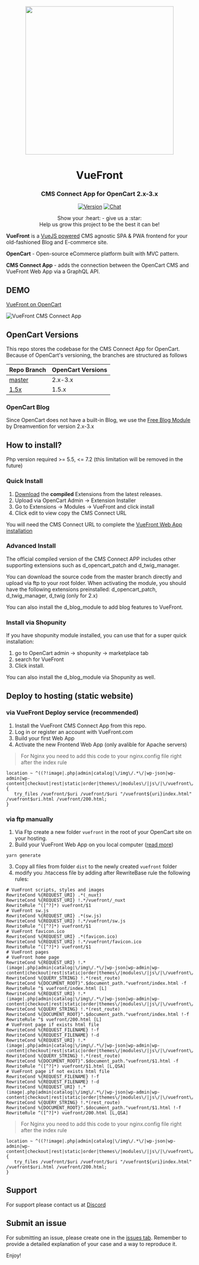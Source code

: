 <p align="center">
  <br>
  <a href="https://vuefront.com">
    <img src="https://raw.githubusercontent.com/vuefront/vuefront-docs/master/.vuepress/public/img/github/vuefront-opencart.jpg" width="400"/>
  </a>
</p>
<h1 align="center">VueFront</h1>
<h3 align="center">CMS Connect App for OpenCart 2.x-3.x
</h3>

<p align="center">
  <a href="https://github.com/vuefront/vuefront"><img src="https://img.shields.io/badge/price-FREE-0098f7.svg" alt="Version"></a>
  <a href="https://discord.gg/C9vcTCQ"><img src="https://img.shields.io/badge/chat-on%20discord-7289da.svg" alt="Chat"></a>
</p>

<p align="center">
Show your :heart: - give us a :star: <br/> 
Help us grow this project to be the best it can be!
  </p>


__VueFront__ is a <a href="//vuejs.org">VueJS powered</a> CMS agnostic SPA & PWA frontend for your old-fashioned Blog and E-commerce site. 

__OpenCart__ - Open-source eCommerce platform built with MVC pattern.

__CMS Connect App__ - adds the connection between the OpenCart CMS and VueFront Web App via a GraphQL API.

## DEMO

[VueFront on OpenCart](https://opencart.vuefront.com/)

![VueFront CMS Connect App](http://joxi.net/krDlvPdfKO5P9r.jpg)

## OpenCart Versions
This repo stores the codebase for the CMS Connect App for OpenCart. Because of OpenCart's versioning, the branches are structured as follows 

| Repo Branch | OpenCart Versions  |
|--------|-------------|
| [master](https://github.com/vuefront/opencart) | 2.x-3.x     |
| [1.5x](https://github.com/vuefront/opencart/tree/1.5x)   | 1.5.x       |

### OpenCart Blog 
Since OpenCart does not have a built-in Blog, we use the [Free Blog Module](https://github.com/Dreamvention/2_d_blog_module) by Dreamvention for version 2.x-3.x

## How to install?
Php version required >= 5.5, <= 7.2 (this limitation will be removed in the future)

### Quick Install
1. [Download](https://github.com/vuefront/opencart/releases) the **compiled** Extensions from the latest releases. 
2. Upload via OpenCart Admin -> Extension Installer
3. Go to Extensions -> Modules -> VueFront and click install
4. Click edit to view copy the CMS Connect URL

You will need the CMS Connect URL to complete the [VueFront Web App installation](https://vuefront.com/guide/setup.html)

### Advanced Install
The official compiled version of the CMS Connect APP includes other supporting extensions such as d_opencart_patch and d_twig_manager. 

You can download the source code from the master branch directly and upload via ftp to your root folder. When activating the module, you should have the following extensions preinstalled: d_opencart_patch, d_twig_manager, d_twig (only for 2.x)

You can also install the d_blog_module to add blog features to VueFront. 

### Install via Shopunity
If you have shopunity module installed, you can use that for a super quick installation:
1. go to OpenCart admin -> shopunity -> marketplace tab
2. search for VueFront
3. Click install.

You can also install the d_blog_module via Shopunity as well. 

## Deploy to hosting (static website)
### via VueFront Deploy service (recommended)
1. Install the VueFront CMS Connect App from this repo.
2. Log in or register an account with VueFront.com
3. Build your first Web App
4. Activate the new Frontend Web App (only avalible for Apache servers)
 > For Nginx you need to add this code to your nginx.config file right after the index rule
 ```
location ~ ^((?!image|.php|admin|catalog|\/img\/.*\/|wp-json|wp-admin|wp-content|checkout|rest|static|order|themes\/|modules\/|js\/|\/vuefront\/).)*$ {
    try_files /vuefront/$uri /vuefront/$uri "/vuefront${uri}index.html" /vuefront$uri.html /vuefront/200.html;
}
 ```
 

### via ftp manually
1. Via Ftp create a new folder `vuefront` in the root of your OpenCart site on your hosting. 
2. Build your VueFront Web App on you local computer ([read more](https://vuefront.com/guide/setup.html)) 
```
yarn generate
```
3. Copy all files from folder `dist` to the newly created `vuefront` folder
4. modify you .htaccess file by adding after RewriteBase rule the following rules:
```htaccess
# VueFront scripts, styles and images
RewriteCond %{REQUEST_URI} .*(_nuxt)
RewriteCond %{REQUEST_URI} !.*/vuefront/_nuxt
RewriteRule ^([^?]*) vuefront/$1
# VueFront sw.js
RewriteCond %{REQUEST_URI} .*(sw.js)
RewriteCond %{REQUEST_URI} !.*/vuefront/sw.js
RewriteRule ^([^?]*) vuefront/$1
# VueFront favicon.ico
RewriteCond %{REQUEST_URI} .*(favicon.ico)
RewriteCond %{REQUEST_URI} !.*/vuefront/favicon.ico
RewriteRule ^([^?]*) vuefront/$1
# VueFront pages
# VueFront home page
RewriteCond %{REQUEST_URI} !.*(image|.php|admin|catalog|\/img\/.*\/|wp-json|wp-admin|wp-content|checkout|rest|static|order|themes\/|modules\/|js\/|\/vuefront\/)
RewriteCond %{QUERY_STRING} !.*(rest_route)
RewriteCond %{DOCUMENT_ROOT}".$document_path."vuefront/index.html -f
RewriteRule ^$ vuefront/index.html [L]
RewriteCond %{REQUEST_URI} !.*(image|.php|admin|catalog|\/img\/.*\/|wp-json|wp-admin|wp-content|checkout|rest|static|order|themes\/|modules\/|js\/|\/vuefront\/)
RewriteCond %{QUERY_STRING} !.*(rest_route)
RewriteCond %{DOCUMENT_ROOT}".$document_path."vuefront/index.html !-f
RewriteRule ^$ vuefront/200.html [L]
# VueFront page if exists html file
RewriteCond %{REQUEST_FILENAME} !-f
RewriteCond %{REQUEST_FILENAME} !-d
RewriteCond %{REQUEST_URI} !.*(image|.php|admin|catalog|\/img\/.*\/|wp-json|wp-admin|wp-content|checkout|rest|static|order|themes\/|modules\/|js\/|\/vuefront\/)
RewriteCond %{QUERY_STRING} !.*(rest_route)
RewriteCond %{DOCUMENT_ROOT}".$document_path."vuefront/$1.html -f
RewriteRule ^([^?]*) vuefront/$1.html [L,QSA]
# VueFront page if not exists html file
RewriteCond %{REQUEST_FILENAME} !-f
RewriteCond %{REQUEST_FILENAME} !-d
RewriteCond %{REQUEST_URI} !.*(image|.php|admin|catalog|\/img\/.*\/|wp-json|wp-admin|wp-content|checkout|rest|static|order|themes\/|modules\/|js\/|\/vuefront\/)
RewriteCond %{QUERY_STRING} !.*(rest_route)
RewriteCond %{DOCUMENT_ROOT}".$document_path."vuefront/$1.html !-f
RewriteRule ^([^?]*) vuefront/200.html [L,QSA]
```

 > For Nginx you need to add this code to your nginx.config file right after the index rule
 ```
location ~ ^((?!image|.php|admin|catalog|\/img\/.*\/|wp-json|wp-admin|wp-content|checkout|rest|static|order|themes\/|modules\/|js\/|\/vuefront\/).)*$ {
    try_files /vuefront/$uri /vuefront/$uri "/vuefront${uri}index.html" /vuefront$uri.html /vuefront/200.html;
}
 ```
 
## Support
For support please contact us at [Discord](https://discord.gg/C9vcTCQ)

## Submit an issue
For submitting an issue, please create one in the [issues tab](https://github.com/vuefront/vuefront/issues). Remember to provide a detailed explanation of your case and a way to reproduce it. 

Enjoy!
